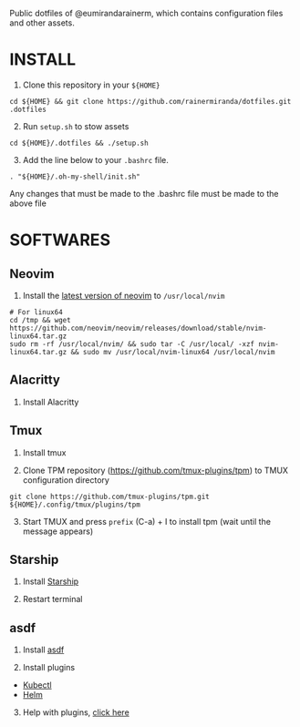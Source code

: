 Public dotfiles of @eumirandarainerm, which contains configuration files and other assets.

# INSTALL

1. Clone this repository in your `${HOME}`
```
cd ${HOME} && git clone https://github.com/rainermiranda/dotfiles.git .dotfiles
```

2. Run `setup.sh` to stow assets
```
cd ${HOME}/.dotfiles && ./setup.sh
```

3. Add the line below to your `.bashrc` file. 
```
. "${HOME}/.oh-my-shell/init.sh"
```
Any changes that must be made to the .bashrc file must be made to the above file

# SOFTWARES

## Neovim

1. Install the [latest version of neovim](https://github.com/neovim/neovim/releases/tag/stable) to `/usr/local/nvim`
```
# For linux64
cd /tmp && wget https://github.com/neovim/neovim/releases/download/stable/nvim-linux64.tar.gz
sudo rm -rf /usr/local/nvim/ && sudo tar -C /usr/local/ -xzf nvim-linux64.tar.gz && sudo mv /usr/local/nvim-linux64 /usr/local/nvim
```

## Alacritty

1. Install Alacritty

## Tmux

1. Install tmux

2. Clone TPM repository (https://github.com/tmux-plugins/tpm) to TMUX configuration directory
```
git clone https://github.com/tmux-plugins/tpm.git ${HOME}/.config/tmux/plugins/tpm
```

3. Start TMUX and press `prefix` (C-a) + I to install tpm (wait until the message appears)

## Starship

1. Install [Starship](https://starship.rs/)

2. Restart terminal

## asdf

1. Install [asdf](https://asdf-vm.com/guide/getting-started.html)

2. Install plugins
- [Kubectl](https://github.com/asdf-community/asdf-kubectl)
- [Helm](https://github.com/Antiarchitect/asdf-helm)

3. Help with plugins, [click here](https://z-uo.medium.com/muliple-version-of-kubectl-easy-with-asdf-aa3ff72d6e9)

